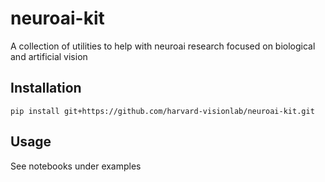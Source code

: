 # neuroai-kit
A collection of utilities to help with neuroai research focused on biological and artificial vision

## Installation
```
pip install git+https://github.com/harvard-visionlab/neuroai-kit.git
```

## Usage
See notebooks under examples
